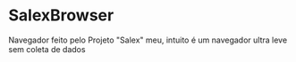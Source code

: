 # SalexBrowser
Navegador feito pelo Projeto "Salex" meu, intuito é um navegador ultra leve sem coleta de dados

